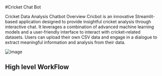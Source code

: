 #Cricket Chat Bot

Cricket Data Analysis Chatbot
Overview
Cricbot is an innovative Streamlit-based application designed to provide insightful cricket analysis through interactive chat. It leverages a combination of advanced machine learning models and a user-friendly interface to interact with cricket-related datasets. Users can upload their own CSV data and engage in a dialogue to extract meaningful information and analysis from their data.

![image](https://github.com/ANANDKRISHNAM/CricketChatBot/assets/40604290/403f019d-f1c1-4e2d-9ba5-1da632943dd5)

## High level WorkFlow
